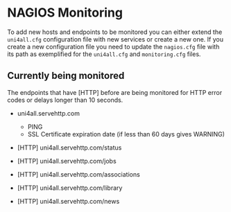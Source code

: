 # NAGIOS Monitoring

To add new hosts and endpoints to be monitored you can either extend the `uni4all.cfg` configuration file with new services or create a new one. If you create a new configuration file you need to update the `nagios.cfg` file with its path as exemplified for the `uni4all.cfg` and `monitoring.cfg` files.

## Currently being monitored

The endpoints that have [HTTP] before are being monitored for HTTP error codes or delays longer than 10 seconds.

- uni4all.servehttp.com

  - PING
  - SSL Certificate expiration date (if less than 60 days gives WARNING)

- [HTTP] uni4all.servehttp.com/status
- [HTTP] uni4all.servehttp.com/jobs
- [HTTP] uni4all.servehttp.com/associations
- [HTTP] uni4all.servehttp.com/library
- [HTTP] uni4all.servehttp.com/news
